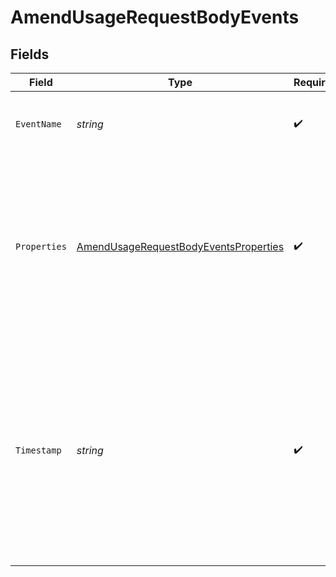 # AmendUsageRequestBodyEvents


## Fields

| Field                                                                                                                                                                                           | Type                                                                                                                                                                                            | Required                                                                                                                                                                                        | Description                                                                                                                                                                                     |
| ----------------------------------------------------------------------------------------------------------------------------------------------------------------------------------------------- | ----------------------------------------------------------------------------------------------------------------------------------------------------------------------------------------------- | ----------------------------------------------------------------------------------------------------------------------------------------------------------------------------------------------- | ----------------------------------------------------------------------------------------------------------------------------------------------------------------------------------------------- |
| `EventName`                                                                                                                                                                                     | *string*                                                                                                                                                                                        | :heavy_check_mark:                                                                                                                                                                              | A name to meaningfully identify the action or event type.                                                                                                                                       |
| `Properties`                                                                                                                                                                                    | [AmendUsageRequestBodyEventsProperties](../../models/operations/amendusagerequestbodyeventsproperties.md)                                                                                       | :heavy_check_mark:                                                                                                                                                                              | A dictionary of custom properties. Values in this dictionary must be numeric, boolean, or strings. Nested dictionaries are disallowed.                                                          |
| `Timestamp`                                                                                                                                                                                     | *string*                                                                                                                                                                                        | :heavy_check_mark:                                                                                                                                                                              | An ISO 8601 format date with no timezone offset (i.e. UTC). This should represent the time that usage was recorded, and is particularly important to attribute usage to a given billing period. |